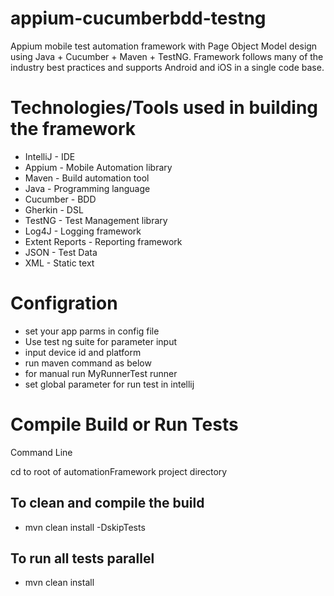 # appium-cucumberbdd-testng
Appium mobile test automation framework with Page Object Model design using Java + Cucumber + Maven + TestNG.
Framework follows many of the industry best practices and supports Android and iOS in a single code base.

Technologies/Tools used in building the framework
=================================================
- IntelliJ - IDE
- Appium - Mobile Automation library
- Maven - Build automation tool
- Java - Programming language
- Cucumber - BDD
- Gherkin - DSL
- TestNG - Test Management library
- Log4J - Logging framework
- Extent Reports - Reporting framework
- JSON - Test Data
- XML - Static text

Configration
=============
- set your app parms in config file
- Use test ng suite for parameter input
- input device id and platform
- run maven command as below
- for manual run MyRunnerTest runner
- set global parameter for run test in intellij



Compile Build or Run Tests
==========================

Command Line

cd to root of automationFramework project directory

To clean and compile the build
-----------------------------
- mvn clean install -DskipTests

To run all tests parallel
------------------------
- mvn clean install  
